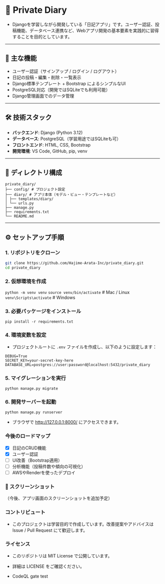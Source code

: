 # 📓 Private Diary
- Djangoを学習しながら開発している「日記アプリ」です。ユーザー認証、投稿機能、データベース連携など、Webアプリ開発の基本要素を実践的に習得することを目的としています。
---
## 🚀 主な機能

- ユーザー認証（サインアップ / ログイン / ログアウト）
- 日記の投稿・編集・削除・一覧表示
- Django標準テンプレート + Bootstrap によるシンプルなUI
- PostgreSQL対応（開発ではSQLiteでも利用可能）
- Django管理画面でのデータ管理
---
## 🛠️ 技術スタック
- **バックエンド**: Django (Python 3.12)
- **データベース**: PostgreSQL（学習用途ではSQLiteも可）
- **フロントエンド**: HTML, CSS, Bootstrap
- **開発環境**: VS Code, GitHub, pip, venv

---

## 📂 ディレクトリ構成
```
private_diary/
├── config/ # プロジェクト設定
├── diary/ # アプリ本体（モデル・ビュー・テンプレートなど）
│ ├── templates/diary/
│ └── urls.py
├── manage.py
├── requirements.txt
└── README.md
```
---

## ⚙️ セットアップ手順

### 1. リポジトリをクローン
```bash
git clone https://github.com/Hajime-Arata-Inc/private_diary.git
cd private_diary
```
### 2. 仮想環境を作成
`python -m venv venv`
`source venv/bin/activate`   # Mac / Linux
`venv\Scripts\activate`      # Windows
### 3. 必要パッケージをインストール
`pip install -r requirements.txt`
### 4. 環境変数を設定
- プロジェクトルートに `.env` ファイルを作成し、以下のように設定します：
```
DEBUG=True
SECRET_KEY=your-secret-key-here
DATABASE_URL=postgres://user:password@localhost:5432/private_diary
```
### 5. マイグレーションを実行
`python manage.py migrate`
### 6. 開発サーバーを起動
`python manage.py runserver`
- ブラウザで http://127.0.0.1:8000/ にアクセスできます。
### 今後のロードマップ
- [x] 日記のCRUD機能
- [x] ユーザー認証
- [ ] UI改善（Bootstrap適用）
- [ ] 分析機能（投稿件数や傾向の可視化）
- [ ] AWSやRenderを使ったデプロイ
### 📸 スクリーンショット
（今後、アプリ画面のスクリーンショットを追加予定）
### コントリビュート
- このプロジェクトは学習目的で作成しています。改善提案やアドバイスは Issue / Pull Request にて歓迎します。
### ライセンス
- このリポジトリは MIT License で公開しています。
- 詳細は LICENSE をご確認ください。

- CodeQL gate test

